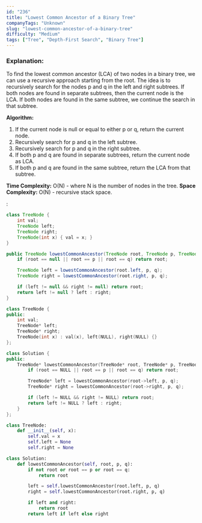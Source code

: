 ```yaml
---
id: "236"
title: "Lowest Common Ancestor of a Binary Tree"
companyTags: "Unknown"
slug: "lowest-common-ancestor-of-a-binary-tree"
difficulty: "Medium"
tags: ["Tree", "Depth-First Search", "Binary Tree"]
---
```


### Explanation:

To find the lowest common ancestor (LCA) of two nodes in a binary tree, we can use a recursive approach starting from the root. The idea is to recursively search for the nodes p and q in the left and right subtrees. If both nodes are found in separate subtrees, then the current node is the LCA. If both nodes are found in the same subtree, we continue the search in that subtree.

**Algorithm:**
1. If the current node is null or equal to either p or q, return the current node.
2. Recursively search for p and q in the left subtree.
3. Recursively search for p and q in the right subtree.
4. If both p and q are found in separate subtrees, return the current node as LCA.
5. If both p and q are found in the same subtree, return the LCA from that subtree.

**Time Complexity:** O(N) - where N is the number of nodes in the tree.
**Space Complexity:** O(N) - recursive stack space.

:

```java
class TreeNode {
    int val;
    TreeNode left;
    TreeNode right;
    TreeNode(int x) { val = x; }
}

public TreeNode lowestCommonAncestor(TreeNode root, TreeNode p, TreeNode q) {
    if (root == null || root == p || root == q) return root;

    TreeNode left = lowestCommonAncestor(root.left, p, q);
    TreeNode right = lowestCommonAncestor(root.right, p, q);

    if (left != null && right != null) return root;
    return left != null ? left : right;
}
```

```cpp
class TreeNode {
public:
    int val;
    TreeNode* left;
    TreeNode* right;
    TreeNode(int x) : val(x), left(NULL), right(NULL) {}
};

class Solution {
public:
    TreeNode* lowestCommonAncestor(TreeNode* root, TreeNode* p, TreeNode* q) {
        if (root == NULL || root == p || root == q) return root;

        TreeNode* left = lowestCommonAncestor(root->left, p, q);
        TreeNode* right = lowestCommonAncestor(root->right, p, q);

        if (left != NULL && right != NULL) return root;
        return left != NULL ? left : right;
    }
};
```

```python
class TreeNode:
    def __init__(self, x):
        self.val = x
        self.left = None
        self.right = None

class Solution:
    def lowestCommonAncestor(self, root, p, q):
        if not root or root == p or root == q:
            return root

        left = self.lowestCommonAncestor(root.left, p, q)
        right = self.lowestCommonAncestor(root.right, p, q)

        if left and right:
            return root
        return left if left else right
```